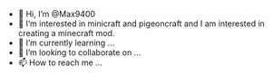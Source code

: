 - 👋 Hi, I’m @Max9400
- 👀 I’m interested in minicraft and pigeoncraft and I am interested in creating a minecraft mod.
- 🌱 I’m currently learning ...
- 💞️ I’m looking to collaborate on ...
- 📫 How to reach me ...

<!---
Max9400/Max9400 is a ✨ special ✨ repository because its `README.md` (this file) appears on your GitHub profile.
You can click the Preview link to take a look at your changes.
--->
